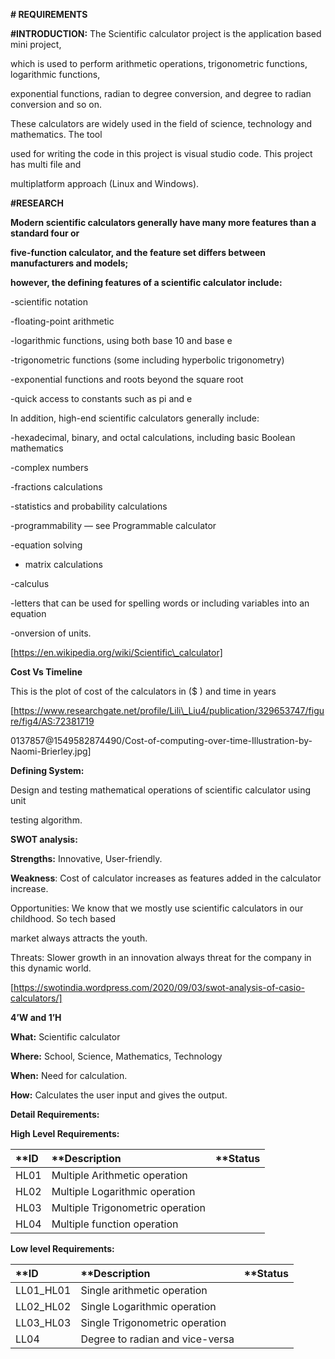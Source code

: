 ﻿

**# REQUIREMENTS**

**#INTRODUCTION:** The Scientific calculator project is the application based mini project,

which is used to perform arithmetic operations, trigonometric functions, logarithmic functions,

exponential functions, radian to degree conversion, and degree to radian conversion and so on.

These calculators are widely used in the field of science, technology and mathematics. The tool

used for writing the code in this project is visual studio code. This project has multi file and

multiplatform approach (Linux and Windows).

**#RESEARCH**

**Modern scientific calculators generally have many more features than a standard four or**

**five-function calculator, and the feature set differs between manufacturers and models;**

**however, the defining features of a scientific calculator include:**

-scientific notation

-floating-point arithmetic

-logarithmic functions, using both base 10 and base e

-trigonometric functions (some including hyperbolic trigonometry)

-exponential functions and roots beyond the square root

-quick access to constants such as pi and e

In addition, high-end scientific calculators generally include:

-hexadecimal, binary, and octal calculations, including basic Boolean mathematics

-complex numbers

-fractions calculations

-statistics and probability calculations

-programmability — see Programmable calculator

-equation solving

- matrix calculations

-calculus

-letters that can be used for spelling words or including variables into an equation

-onversion of units.

[https://en.wikipedia.org/wiki/Scientific\_calculator]



**Cost Vs Timeline**

This is the plot of cost of the calculators in ($ ) and time in years

[https://www.researchgate.net/profile/Lili\_Liu4/publication/329653747/figure/fig4/AS:72381719

0137857@1549582874490/Cost-of-computing-over-time-Illustration-by-Naomi-Brierley.jpg]

**Defining System:**

Design and testing mathematical operations of scientific calculator using unit

testing algorithm.

**SWOT analysis:**

**Strengths:** Innovative, User-friendly.

**Weakness**: Cost of calculator increases as features added in the calculator increase.

Opportunities: We know that we mostly use scientific calculators in our childhood. So tech based

market always attracts the youth.

Threats: Slower growth in an innovation always threat for the company in this dynamic world.

[https://swotindia.wordpress.com/2020/09/03/swot-analysis-of-casio-calculators/]





**4’W and 1’H**

**What:** Scientific calculator

**Where:** School, Science, Mathematics, Technology

**When:** Need for calculation.

**How:** Calculates the user input and gives the output.

**Detail Requirements:**

**High Level Requirements:**

|**ID|**Description|**Status|
|:-|:----------|:-----|
|HL01|Multiple Arithmetic operation|  
|HL02|Multiple Logarithmic operation|  
|HL03|Multiple Trigonometric operation|
|HL04|Multiple function operation|



**Low level Requirements:**

|**ID|**Description|**Status|
|:---|:---------|:------|
|LL01\_HL01|Single arithmetic operation|
|LL02\_HL02|Single Logarithmic operation|
|LL03\_HL03|Single Trigonometric operation|
|LL04|Degree to radian and vice-versa|









